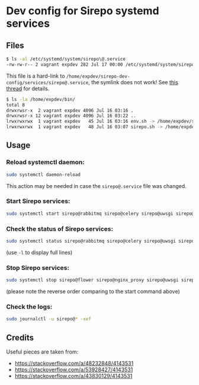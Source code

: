 # Dev config for Sirepo systemd services

## Files
```bash
$ ls -al /etc/systemd/system/sirepo\@.service
-rw-rw-r-- 2 vagrant expdev 282 Jul 17 00:00 /etc/systemd/system/sirepo@.service
```
This file is a hard-link to `/home/expdev/sirepo-dev-config/services/sirepo@.service`, the symlink does not work! See [this thread](https://github.com/systemd/systemd/issues/3010#issuecomment-355438445) for details.

```bash
$ ls -la /home/expdev/bin/
total 8
drwxrwsr-x  2 vagrant expdev 4096 Jul 16 03:16 .
drwxrwsr-x 12 vagrant expdev 4096 Jul 16 03:22 ..
lrwxrwxrwx  1 vagrant expdev   45 Jul 16 03:16 env.sh -> /home/expdev/sirepo-dev-config/scripts/env.sh
lrwxrwxrwx  1 vagrant expdev   48 Jul 16 03:07 sirepo.sh -> /home/expdev/sirepo-dev-config/scripts/sirepo.sh
```

## Usage

### Reload systemctl daemon:
```bash
sudo systemctl daemon-reload
```
This action may be needed in case the `sirepo@.service` file was changed.

### Start Sirepo services:
```bash
sudo systemctl start sirepo@rabbitmq sirepo@celery sirepo@uwsgi sirepo@nginx_proxy sirepo@flower
```

### Check the status of Sirepo services:
```bash
sudo systemctl status sirepo@rabbitmq sirepo@celery sirepo@uwsgi sirepo@nginx_proxy sirepo@flower
```
(use `-l` to display full lines)

### Stop Sirepo services:
```bash
sudo systemctl stop sirepo@flower sirepo@nginx_proxy sirepo@uwsgi sirepo@celery sirepo@rabbitmq
```
(please note the reverse order comparing to the start command above)

### Check the logs:
```bash
sudo journalctl -u sirepo@* -xef
```

## Credits
Useful pieces are taken from:
- https://stackoverflow.com/a/48232848/4143531
- https://stackoverflow.com/a/53928427/4143531
- https://stackoverflow.com/a/43830129/4143531
